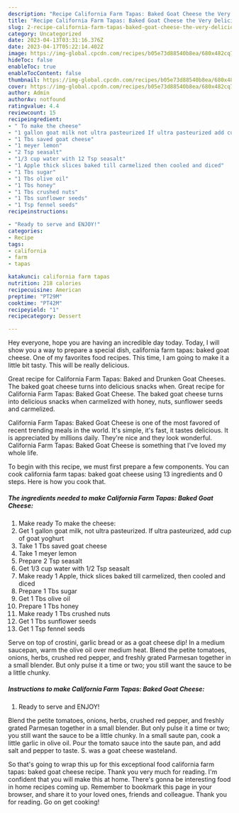 ```yaml
---
description: "Recipe California Farm Tapas: Baked Goat Cheese the Very Delicious}"
title: "Recipe California Farm Tapas: Baked Goat Cheese the Very Delicious}"
slug: 2-recipe-california-farm-tapas-baked-goat-cheese-the-very-delicious
category: Uncategorized
date: 2023-04-13T03:31:16.376Z
date: 2023-04-17T05:22:14.402Z
image: https://img-global.cpcdn.com/recipes/b05e73d88540b8ea/680x482cq70/california-farm-tapas-baked-goat-cheese-recipe-main-photo.jpg
hideToc: false
enableToc: true
enableTocContent: false
thumbnail: https://img-global.cpcdn.com/recipes/b05e73d88540b8ea/680x482cq70/california-farm-tapas-baked-goat-cheese-recipe-main-photo.jpg
cover: https://img-global.cpcdn.com/recipes/b05e73d88540b8ea/680x482cq70/california-farm-tapas-baked-goat-cheese-recipe-main-photo.jpg
author: Admin
authorAv: notfound
ratingvalue: 4.4
reviewcount: 15
recipeingredient:
- " To make the cheese"
- "1 gallon goat milk not ultra pasteurized If ultra pasteurized add cup of goat yoghurt"
- "1 Tbs saved goat cheese"
- "1 meyer lemon"
- "2 Tsp seasalt"
- "1/3 cup water with 12 Tsp seasalt"
- "1 Apple thick slices baked till carmelized then cooled and diced"
- "1 Tbs sugar"
- "1 Tbs olive oil"
- "1 Tbs honey"
- "1 Tbs crushed nuts"
- "1 Tbs sunflower seeds"
- "1 Tsp fennel seeds"
recipeinstructions:

- "Ready to serve and ENJOY!"
categories:
- Recipe
tags:
- california
- farm
- tapas

katakunci: california farm tapas 
nutrition: 218 calories
recipecuisine: American
preptime: "PT29M"
cooktime: "PT42M"
recipeyield: "1"
recipecategory: Dessert

---
```



Hey everyone, hope you are having an incredible day today. Today, I will show you a way to prepare a special dish, california farm tapas: baked goat cheese. One of my favorites food recipes. This time, I am going to make it a little bit tasty. This will be really delicious.

Great recipe for California Farm Tapas: Baked and Drunken Goat Cheeses. The baked goat cheese turns into delicious snacks when. Great recipe for California Farm Tapas: Baked Goat Cheese. The baked goat cheese turns into delicious snacks when carmelized with honey, nuts, sunflower seeds and carmelized.

California Farm Tapas: Baked Goat Cheese is one of the most favored of recent trending meals in the world. It's simple, it's fast, it tastes delicious. It is appreciated by millions daily. They're nice and they look wonderful. California Farm Tapas: Baked Goat Cheese is something that I've loved my whole life.


To begin with this recipe, we must first prepare a few components. You can cook california farm tapas: baked goat cheese using 13 ingredients and 0 steps. Here is how you cook that.

<!--inarticleads1-->

##### The ingredients needed to make California Farm Tapas: Baked Goat Cheese:

1. Make ready  To make the cheese:
1. Get 1 gallon goat milk, not ultra pasteurized. If ultra pasteurized, add cup of goat yoghurt
1. Take 1 Tbs saved goat cheese
1. Take 1 meyer lemon
1. Prepare 2 Tsp seasalt
1. Get 1/3 cup water with 1/2 Tsp seasalt
1. Make ready 1 Apple, thick slices baked till carmelized, then cooled and diced
1. Prepare 1 Tbs sugar
1. Get 1 Tbs olive oil
1. Prepare 1 Tbs honey
1. Make ready 1 Tbs crushed nuts
1. Get 1 Tbs sunflower seeds
1. Get 1 Tsp fennel seeds


Serve on top of crostini, garlic bread or as a goat cheese dip! In a medium saucepan, warm the olive oil over medium heat. Blend the petite tomatoes, onions, herbs, crushed red pepper, and freshly grated Parmesan together in a small blender. But only pulse it a time or two; you still want the sauce to be a little chunky. 

<!--inarticleads2-->

##### Instructions to make California Farm Tapas: Baked Goat Cheese:


1. Ready to serve and ENJOY!

Blend the petite tomatoes, onions, herbs, crushed red pepper, and freshly grated Parmesan together in a small blender. But only pulse it a time or two; you still want the sauce to be a little chunky. In a small saute pan, cook a little garlic in olive oil. Pour the tomato sauce into the saute pan, and add salt and pepper to taste. S. was a goat cheese wasteland. 

So that's going to wrap this up for this exceptional food california farm tapas: baked goat cheese recipe. Thank you very much for reading. I'm confident that you will make this at home. There's gonna be interesting food in home recipes coming up. Remember to bookmark this page in your browser, and share it to your loved ones, friends and colleague. Thank you for reading. Go on get cooking!
